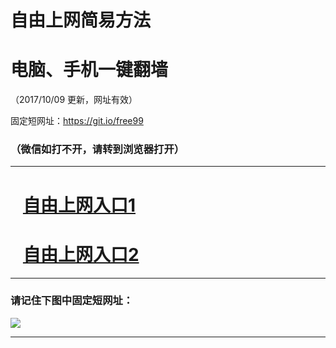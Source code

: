 ﻿# 自由上网简易方法

# 电脑、手机一键翻墙

（2017/10/09 更新，网址有效）

固定短网址：https://git.io/free99

### （微信如打不开，请转到浏览器打开）


***





# &nbsp;&nbsp; <a href="http://ft608422136.fwq-tz-1001.info/fwqtz01.html?t=100900129029 " target="_blank">自由上网入口1</a>
# &nbsp;&nbsp; <a href="http://ft1937928472.fwq-tz-1002.info/fwqtz02.html?t=100900131781 " target="_blank">自由上网入口2</a>
***

### 请记住下图中固定短网址：

<img src="https://s3-us-west-2.amazonaws.com/fwq-1001/yjfq-20170905okok.png" /> 


***

